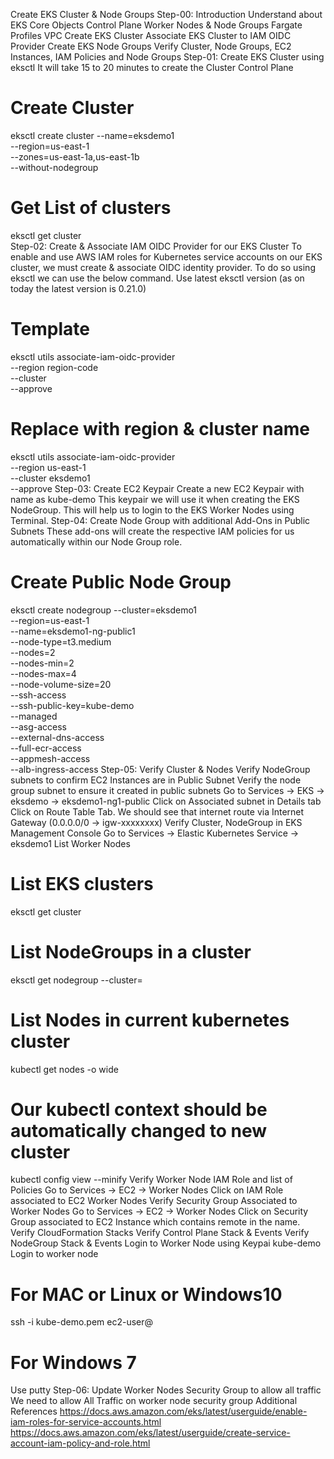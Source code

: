 Create EKS Cluster & Node Groups
Step-00: Introduction
Understand about EKS Core Objects
Control Plane
Worker Nodes & Node Groups
Fargate Profiles
VPC
Create EKS Cluster
Associate EKS Cluster to IAM OIDC Provider
Create EKS Node Groups
Verify Cluster, Node Groups, EC2 Instances, IAM Policies and Node Groups
Step-01: Create EKS Cluster using eksctl
It will take 15 to 20 minutes to create the Cluster Control Plane
# Create Cluster
eksctl create cluster --name=eksdemo1 \
                      --region=us-east-1 \
                      --zones=us-east-1a,us-east-1b \
                      --without-nodegroup 

# Get List of clusters
eksctl get cluster                  
Step-02: Create & Associate IAM OIDC Provider for our EKS Cluster
To enable and use AWS IAM roles for Kubernetes service accounts on our EKS cluster, we must create & associate OIDC identity provider.
To do so using eksctl we can use the below command.
Use latest eksctl version (as on today the latest version is 0.21.0)
# Template
eksctl utils associate-iam-oidc-provider \
    --region region-code \
    --cluster <cluter-name> \
    --approve

# Replace with region & cluster name
eksctl utils associate-iam-oidc-provider \
    --region us-east-1 \
    --cluster eksdemo1 \
    --approve
Step-03: Create EC2 Keypair
Create a new EC2 Keypair with name as kube-demo
This keypair we will use it when creating the EKS NodeGroup.
This will help us to login to the EKS Worker Nodes using Terminal.
Step-04: Create Node Group with additional Add-Ons in Public Subnets
These add-ons will create the respective IAM policies for us automatically within our Node Group role.
# Create Public Node Group   
eksctl create nodegroup --cluster=eksdemo1 \
                       --region=us-east-1 \
                       --name=eksdemo1-ng-public1 \
                       --node-type=t3.medium \
                       --nodes=2 \
                       --nodes-min=2 \
                       --nodes-max=4 \
                       --node-volume-size=20 \
                       --ssh-access \
                       --ssh-public-key=kube-demo \
                       --managed \
                       --asg-access \
                       --external-dns-access \
                       --full-ecr-access \
                       --appmesh-access \
                       --alb-ingress-access 
Step-05: Verify Cluster & Nodes
Verify NodeGroup subnets to confirm EC2 Instances are in Public Subnet
Verify the node group subnet to ensure it created in public subnets
Go to Services -> EKS -> eksdemo -> eksdemo1-ng1-public
Click on Associated subnet in Details tab
Click on Route Table Tab.
We should see that internet route via Internet Gateway (0.0.0.0/0 -> igw-xxxxxxxx)
Verify Cluster, NodeGroup in EKS Management Console
Go to Services -> Elastic Kubernetes Service -> eksdemo1
List Worker Nodes
# List EKS clusters
eksctl get cluster

# List NodeGroups in a cluster
eksctl get nodegroup --cluster=<clusterName>

# List Nodes in current kubernetes cluster
kubectl get nodes -o wide

# Our kubectl context should be automatically changed to new cluster
kubectl config view --minify
Verify Worker Node IAM Role and list of Policies
Go to Services -> EC2 -> Worker Nodes
Click on IAM Role associated to EC2 Worker Nodes
Verify Security Group Associated to Worker Nodes
Go to Services -> EC2 -> Worker Nodes
Click on Security Group associated to EC2 Instance which contains remote in the name.
Verify CloudFormation Stacks
Verify Control Plane Stack & Events
Verify NodeGroup Stack & Events
Login to Worker Node using Keypai kube-demo
Login to worker node
# For MAC or Linux or Windows10
ssh -i kube-demo.pem ec2-user@<Public-IP-of-Worker-Node>

# For Windows 7
Use putty
Step-06: Update Worker Nodes Security Group to allow all traffic
We need to allow All Traffic on worker node security group
Additional References
https://docs.aws.amazon.com/eks/latest/userguide/enable-iam-roles-for-service-accounts.html
https://docs.aws.amazon.com/eks/latest/userguide/create-service-account-iam-policy-and-role.html
